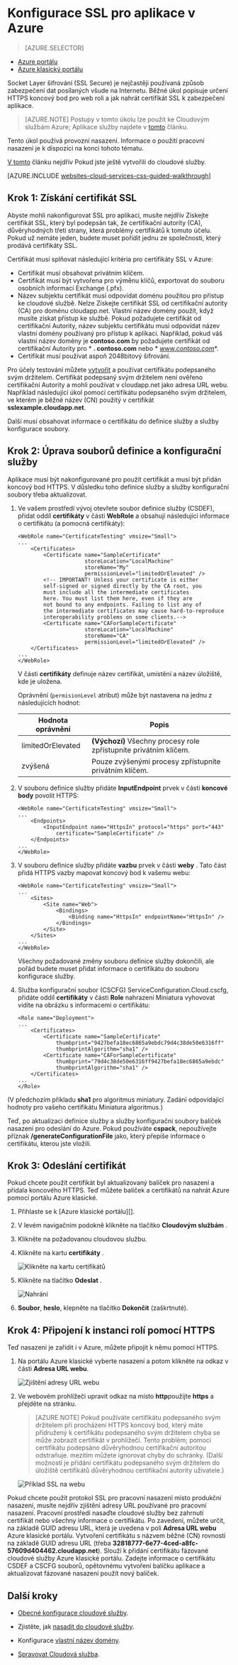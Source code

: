 <properties 
    pageTitle="Nastavení SSL pro do cloudové služby (klasický) | Microsoft Azure" 
    description="Zjistěte, jak můžete určit HTTPS koncový bod pro web roli a jak nahrát certifikát SSL k zabezpečení aplikace." 
    services="cloud-services" 
    documentationCenter=".net" 
    authors="Thraka" 
    manager="timlt" 
    editor=""/>

<tags 
    ms.service="cloud-services" 
    ms.workload="tbd" 
    ms.tgt_pltfrm="na" 
    ms.devlang="na" 
    ms.topic="article" 
    ms.date="10/04/2016"
    ms.author="adegeo"/>




# <a name="configuring-ssl-for-an-application-in-azure"></a>Konfigurace SSL pro aplikace v Azure

> [AZURE.SELECTOR]
- [Azure portálu](cloud-services-configure-ssl-certificate-portal.md)
- [Azure klasický portálu](cloud-services-configure-ssl-certificate.md)

Socket Layer šifrování (SSL Secure) je nejčastěji používaná způsob zabezpečení dat posílaných všude na Internetu. Běžné úkol popisuje určení HTTPS koncový bod pro web roli a jak nahrát certifikát SSL k zabezpečení aplikace.

> [AZURE.NOTE] Postupy v tomto úkolu lze použít ke Cloudovým službám Azure; Aplikace služby najdete v [tomto](../app-service-web/web-sites-configure-ssl-certificate.md) článku.

Tento úkol používá provozní nasazení. Informace o použití pracovní nasazení je k dispozici na konci tohoto tématu.

[V tomto](cloud-services-how-to-create-deploy.md) článku nejdřív Pokud jste ještě vytvořili do cloudové služby.

[AZURE.INCLUDE [websites-cloud-services-css-guided-walkthrough](../../includes/websites-cloud-services-css-guided-walkthrough.md)]


## <a name="step-1-get-an-ssl-certificate"></a>Krok 1: Získání certifikát SSL

Abyste mohli nakonfigurovat SSL pro aplikaci, musíte nejdřív Získejte certifikát SSL, který byl podepsán tak, že certifikační autority (CA), důvěryhodných třetí strany, která problémy certifikátů k tomuto účelu. Pokud už nemáte jeden, budete muset pořídit jednu ze společnosti, který prodává certifikáty SSL.

Certifikát musí splňovat následující kritéria pro certifikáty SSL v Azure:

-   Certifikát musí obsahovat privátním klíčem.
-   Certifikát musí být vytvořena pro výměnu klíčů, exportovat do souboru osobních informací Exchange (.pfx).
-   Název subjektu certifikát musí odpovídat doménu použitou pro přístup ke cloudové službě. Nelze Získejte certifikát SSL od certifikační autority (CA) pro doménu cloudapp.net. Vlastní název domény použít, když musíte získat přístup ke službě. Pokud požadujete certifikát od certifikační Autority, název subjektu certifikátu musí odpovídat název vlastní domény používaný pro přístup k aplikaci. Například, pokud váš vlastní název domény je **contoso.com** by požadujete certifikát od certifikační Autority pro * **. contoso.com** nebo * *www.contoso.com**.
-   Certifikát musí používat aspoň 2048bitový šifrování.

Pro účely testování můžete [vytvořit](cloud-services-certs-create.md) a používat certifikátu podepsaného svým držitelem. Certifikát podepsaný svým držitelem není ověřeno certifikační Autority a mohli používat v cloudapp.net jako adresa URL webu. Například následující úkol pomocí certifikátu podepsaného svým držitelem, ve kterém je běžné název (CN) použitý v certifikát **sslexample.cloudapp.net**.

Další musí obsahovat informace o certifikátu do definice služby a služby konfigurace soubory.

## <a name="step-2-modify-the-service-definition-and-configuration-files"></a>Krok 2: Úprava souborů definice a konfigurační služby

Aplikace musí být nakonfigurované pro použít certifikát a musí být přidán koncový bod HTTPS. V důsledku toho definice služby a služby konfigurační soubory třeba aktualizovat.

1.  Ve vašem prostředí vývoj otevřete soubor definice služby (CSDEF), přidat oddíl **certifikáty** v části **WebRole** a obsahují následující informace o certifikátu (a pomocná certifikáty):

        <WebRole name="CertificateTesting" vmsize="Small">
        ...
            <Certificates>
                <Certificate name="SampleCertificate" 
                             storeLocation="LocalMachine" 
                             storeName="My"
                             permissionLevel="limitedOrElevated" />
                <!-- IMPORTANT! Unless your certificate is either
                self-signed or signed directly by the CA root, you
                must include all the intermediate certificates
                here. You must list them here, even if they are
                not bound to any endpoints. Failing to list any of
                the intermediate certificates may cause hard-to-reproduce
                interoperability problems on some clients.-->
                <Certificate name="CAForSampleCertificate"
                             storeLocation="LocalMachine"
                             storeName="CA"
                             permissionLevel="limitedOrElevated" />
            </Certificates>
        ...
        </WebRole>

    V části **certifikáty** definuje název certifikát, umístění a název úložiště, kde je uložena.
    
    Oprávnění (`permisionLevel` atribut) může být nastavena na jednu z následujících hodnot:

  	| Hodnota oprávnění  | Popis |
  	| ----------------  | ----------- |
  	| limitedOrElevated | **(Výchozí)** Všechny procesy role zpřístupníte privátním klíčem. |
  	| zvýšená          | Pouze zvýšenými procesy zpřístupníte privátním klíčem.|

2.  V souboru definice služby přidáte **InputEndpoint** prvek v části **koncové body** povolit HTTPS:

        <WebRole name="CertificateTesting" vmsize="Small">
        ...
            <Endpoints>
                <InputEndpoint name="HttpsIn" protocol="https" port="443" 
                    certificate="SampleCertificate" />
            </Endpoints>
        ...
        </WebRole>

3.  V souboru definice služby přidáte **vazbu** prvek v části **weby** . Tato část přidá HTTPS vazby mapovat koncový bod k vašemu webu:

        <WebRole name="CertificateTesting" vmsize="Small">
        ...
            <Sites>
                <Site name="Web">
                    <Bindings>
                        <Binding name="HttpsIn" endpointName="HttpsIn" />
                    </Bindings>
                </Site>
            </Sites>
        ...
        </WebRole>

    Všechny požadované změny souboru definice služby dokončili, ale pořád budete muset přidat informace o certifikátu do souboru konfigurace služby.

4.  Služba konfigurační soubor (CSCFG) ServiceConfiguration.Cloud.cscfg, přidáte oddíl **certifikáty** v části **Role** nahrazení Miniatura vyhovovat vidíte na obrázku s informacemi o certifikátu:

        <Role name="Deployment">
        ...
            <Certificates>
                <Certificate name="SampleCertificate" 
                    thumbprint="9427befa18ec6865a9ebdc79d4c38de50e6316ff" 
                    thumbprintAlgorithm="sha1" />
                <Certificate name="CAForSampleCertificate"
                    thumbprint="79d4c38de50e6316ff9427befa18ec6865a9ebdc" 
                    thumbprintAlgorithm="sha1" />
            </Certificates>
        ...
        </Role>

(V předchozím příkladu **sha1** pro algoritmus miniatury. Zadání odpovídající hodnoty pro vašeho certifikátu Miniatura algoritmus.)

Teď, po aktualizaci definice služby a služby konfigurační soubory balíček nasazení pro odeslání do Azure. Pokud používáte **cspack**, nepoužívejte příznak **/generateConfigurationFile** jako, který přepíše informace o certifikátu, kterou jste vložili.

## <a name="step-3-upload-a-certificate"></a>Krok 3: Odeslání certifikát

Pokud chcete použít certifikát byl aktualizovaný balíček pro nasazení a přidala koncového HTTPS. Teď můžete balíček a certifikátů na nahrát Azure pomocí portálu Azure klasické.

1. Přihlaste se k [Azure klasické portálu][]. 
2. V levém navigačním podokně klikněte na tlačítko **Cloudovým službám** .
3. Klikněte na požadovanou cloudovou službu.
4. Klikněte na kartu **certifikáty** .

    ![Klikněte na kartu certifikátů](./media/cloud-services-configure-ssl-certificate/click-cert.png)

5. Klikněte na tlačítko **Odeslat** .

    ![Nahrání](./media/cloud-services-configure-ssl-certificate/upload-button.png)
    
6. **Soubor**, **heslo**, klepněte na tlačítko **Dokončit** (zaškrtnuté).

## <a name="step-4-connect-to-the-role-instance-by-using-https"></a>Krok 4: Připojení k instanci rolí pomocí HTTPS

Teď nasazení je zařídit i v Azure, můžete připojit k němu pomocí HTTPS.

1.  Na portálu Azure klasické vyberte nasazení a potom klikněte na odkaz v části **Adresa URL webu**.

    ![Zjištění adresy URL webu][2]

2.  Ve webovém prohlížeči upravit odkaz na místo **http**použijte **https** a přejděte na stránku.

    >[AZURE.NOTE] Pokud používáte certifikátu podepsaného svým držitelem při procházení HTTPS koncový bod, který máte přidružený k certifikátu podepsaného svým držitelem chyba se může zobrazit certifikát v prohlížeči. Tento problém; pomocí certifikátu podepsáno důvěryhodnou certifikační autoritou odstraňuje. mezitím můžete ignorovat chyby do schránky. (Další možností je přidání certifikátu podepsaného svým držitelem do úložiště certifikátů důvěryhodnou certifikační autority uživatele.)

    ![Příklad SSL na webu][3]

Pokud chcete použít protokol SSL pro pracovní nasazení místo produkční nasazení, musíte nejdřív zjištění adresy URL používané pro pracovní nasazení. Pracovní prostředí nasaďte cloudové služby bez zahrnutí certifikát nebo všechny informace o certifikátu. Po zavedení, můžete určit, na základě GUID adresu URL, která je uvedena v poli **Adresa URL webu** Azure klasické portálu. Vytvoření certifikátu s názvem běžné (CN) rovností na základě GUID adresu URL (třeba **32818777-6e77-4ced-a8fc-57609d404462.cloudapp.net**). Slouží k přidání certifikátu fázované cloudové služby Azure klasické portálu. Zadejte informace o certifikátu CSDEF a CSCFG souborů, opětovnému vytvoření balíčku aplikace a aktualizovat fázované nasazení použít nový balíček.

## <a name="next-steps"></a>Další kroky

* [Obecné konfigurace cloudové služby](cloud-services-how-to-configure.md).
* Zjistěte, jak [nasadit do cloudové služby](cloud-services-how-to-create-deploy.md).
* Konfigurace [vlastní název domény](cloud-services-custom-domain-name.md).
* [Spravovat Cloudová služba](cloud-services-how-to-manage.md).


  [Azure klasický portálu]: http://manage.windowsazure.com
  [0]: ./media/cloud-services-configure-ssl-certificate/CreateCloudService.png
  [1]: ./media/cloud-services-configure-ssl-certificate/AddCertificate.png
  [2]: ./media/cloud-services-configure-ssl-certificate/CopyURL.png
  [3]: ./media/cloud-services-configure-ssl-certificate/SSLCloudService.png
  [4]: ./media/cloud-services-configure-ssl-certificate/AddCertificateComplete.png  
